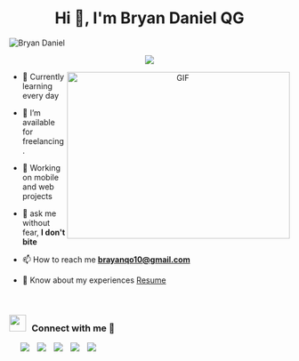 <h1 align="center">Hi 👋, I'm
Bryan Daniel QG</h1>
<p align="left"> <img src="https://komarev.com/ghpvc/?username=Bryanc&label=Profile%50views&color=0e75b6&style=flat" alt="Bryan Daniel" /> </p>

<p align="center">
  <a href="https://github.com/DenverCoder1/readme-typing-svg"><img src="https://readme-typing-svg.herokuapp.com?font=Time+New+Roman&color=cyan&size=25&center=true&vCenter=true&width=600&height=100&lines=;Front-End+Developer, Mobile+Developer,;Software+Engineer,;Newbie+here:),;Active+Learner/Researcher,;passionate+with+Work,;Love+to+learn+new+stuffs..<3"></a>
</p>

<a target="_blank" align="center">
  <img align="right" top="500" height="300" width="400" alt="GIF" src="https://media.giphy.com/media/SWoSkN6DxTszqIKEqv/giphy.gif">
</a>

- 🌱 Currently learning every day

- 🤝 I’m available for freelancing.

- 🌱 Working on mobile and web projects

- 💬 ask me without fear, **I don't bite**

- 📫 How to reach me **brayanqo10@gmail.com**

- 📄 Know about my experiences <a href="CV.pdf" target="blank">Resume</a>
<br/>
<h3 align="left" > <img src="https://media.giphy.com/media/iY8CRBdQXODJSCERIr/giphy.gif" width="30" height="30" style="margin-right: 10px;">Connect with me 🤝 </h3>


 <div align="left"  class="icons-social" style="margin-left: 10px;">
        <a style="margin-left: 10px;"  target="_blank" href="www.linkedin.com/in/bryan-daniel-quiñones-garcia-3aa270186">
			<img src="https://img.icons8.com/doodle/40/000000/linkedin--v2.png"></a>
        <a style="margin-left: 10px;" target="_blank" href="https://github.com/DragontitanB">
		<img src="https://img.icons8.com/doodle/40/000000/github--v1.png"></a>
        <a style="margin-left: 10px;" target="_blank" href="https://www.instagram.com/bryan_daniel68/">
			<img src="https://img.icons8.com/doodle/40/000000/instagram-new--v2.png"></a>
		<a style="margin-left: 10px;" target="_blank" href="https://twitter.com/brayanqo10">
			<img src="https://img.icons8.com/doodle/1x/twitter-squared--v2.png" ></a>
		<a style="margin-left: 10px;" target="_blank" href="https://www.youtube.com/channel/UCB3TMvwCl3s_6Dpbe-d92GQ">
				<img src="https://img.icons8.com/doodle/1x/youtube--v2.png" ></a>
      </div>
